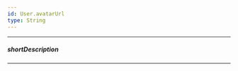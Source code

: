 ```yaml
---
id: User.avatarUrl
type: String
---
```

---
##### shortDescription
<!-- Description goes here -->

---
<!-- Description goes here -->